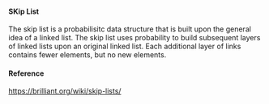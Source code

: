 #### SKip List

The skip list is a probabilisitc data structure that is built upon the general idea of a linked list. The skip list uses probability to build subsequent layers of linked lists upon an original linked list. Each additional layer of links contains fewer elements, but no new elements.



#### Reference

https://brilliant.org/wiki/skip-lists/
